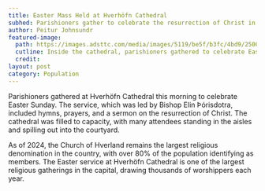 ```yaml
---
title: Easter Mass Held at Hverhöfn Cathedral
subhed: Parishioners gather to celebrate the resurrection of Christ in the capital's largest church.
author: Peitur Johnsundr
featured-image: 
  path: https://images.adsttc.com/media/images/5119/be5f/b3fc/4bd9/2500/0141/newsletter/The-New-Cathedral-of-the-Northern-Light_schmidt-hammer-lassen-archittects_Photo_040.jpg?1414518097
  cutline: Inside the cathedral, parishioners gathered to celebrate Easter Sunday.
  credit: 
layout: post
category: Population
---
```


Parishioners gathered at Hverhöfn Cathedral this morning to celebrate Easter Sunday. The service, which was led by Bishop Elin Þórisdotra, included hymns, prayers, and a sermon on the resurrection of Christ. The cathedral was filled to capacity, with many attendees standing in the aisles and spilling out into the courtyard.

As of 2024, the Church of Hverland remains the largest religious denomination in the country, with over 80% of the population identifying as members. The Easter service at Hverhöfn Cathedral is one of the largest religious gatherings in the capital, drawing thousands of worshippers each year.
